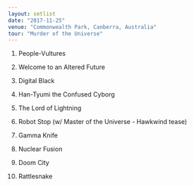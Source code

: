```yaml
---
layout: setlist
date: "2017-11-25"
venue: "Commonwealth Park, Canberra, Australia"
tour: "Murder of the Universe"
---
```



 1. People-Vultures

 2. Welcome to an Altered Future

 3. Digital Black

 4. Han-Tyumi the Confused Cyborg

 5. The Lord of Lightning

 6. Robot Stop
    (w/ Master of the Universe - Hawkwind tease)

 7. Gamma Knife

 8. Nuclear Fusion

 9. Doom City

10. Rattlesnake


